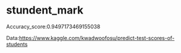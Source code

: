# stundent_mark
Accuracy_score:0.9497173469155038

Data:https://www.kaggle.com/kwadwoofosu/predict-test-scores-of-students

